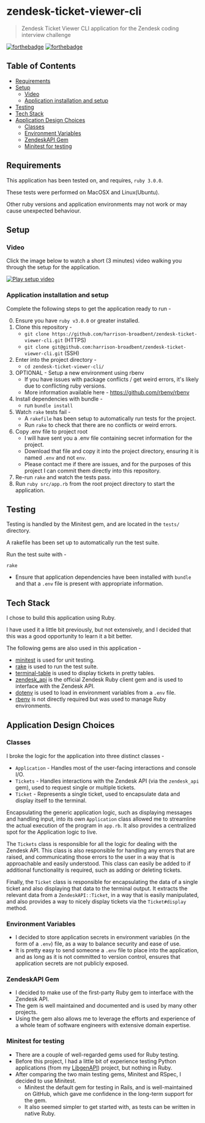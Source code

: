 # zendesk-ticket-viewer-cli

> Zendesk Ticket Viewer CLI application for the Zendesk coding interview challenge

[![forthebadge](https://forthebadge.com/images/badges/built-with-love.svg)](https://forthebadge.com)
[![forthebadge](https://forthebadge.com/images/badges/made-with-ruby.svg)](https://forthebadge.com)

## Table of Contents

- [Requirements](#requirements)
- [Setup](#setup)
  - [Video](#video)
  - [Application installation and setup](#application-installation-and-setup)
- [Testing](#testing)
- [Tech Stack](#tech-stack)
- [Application Design Choices](#application-design-choices)
  - [Classes](#classes)
  - [Environment Variables](#environment-variables)
  - [ZendeskAPI Gem](#zendeskapi-gem)
  - [Minitest for testing](#minitest-for-testing)

## Requirements

This application has been tested on, and requires, `ruby 3.0.0`.

These tests were performed on MacOSX and Linux(Ubuntu).

Other ruby versions and application environments may not work or may cause unexpected behaviour.

## Setup

### Video

Click the image below to watch a short (3 minutes) video walking you through the setup for the application.

[](https://user-images.githubusercontent.com/5293153/118398207-f1083d80-b69a-11eb-8d5f-2913b666dc5d.mp4)
[![Play setup video](https://user-images.githubusercontent.com/5293153/118398228-041b0d80-b69b-11eb-831f-abe03f6ad6d6.jpg)](https://user-images.githubusercontent.com/5293153/118398207-f1083d80-b69a-11eb-8d5f-2913b666dc5d.mp4 "Zendesk CLI Application Walkthrough")




### Application installation and setup

Complete the following steps to get the application ready to run -

0. Ensure you have `ruby v3.0.0` or greater installed.
1. Clone this repository -
   - `git clone https://github.com/harrison-broadbent/zendesk-ticket-viewer-cli.git` (HTTPS)
   - `git clone git@github.com:harrison-broadbent/zendesk-ticket-viewer-cli.git` (SSH)
2. Enter into the project directory -
   - `cd zendesk-ticket-viewer-cli/`
3. OPTIONAL - Setup a new environment using rbenv
   - If you have issues with package conflicts / get weird errors, it's likely due to conflicting ruby versions.
   - More information available here - https://github.com/rbenv/rbenv
4. Install dependencies with bundle -
   - run `bundle install`
5. Watch `rake` tests fail -
   - A `rakefile` has been setup to automatically run tests for the project.
   - Run `rake` to check that there are no conflicts or weird errors.
6. Copy .env file to project root
   - I will have sent you a .env file containing secret information for the project.
   - Download that file and copy it into the project directory, ensuring it is named `.env` and not `env`.
   - Please contact me if there are issues, and for the purposes of this project I can commit them directly into this repository.
7. Re-run `rake` and watch the tests pass.
8. Run `ruby src/app.rb` from the root project directory to start the application.

## Testing

Testing is handled by the Minitest gem, and are located in the `tests/` directory.

A rakefile has been set up to automatically run the test suite.

Run the test suite with -

```
rake
```

- Ensure that application dependencies have been installed with `bundle` and that a `.env` file is present with appropriate information.

## Tech Stack

I chose to build this application using Ruby.

I have used it a little bit previously, but not extensively, and I decided that this was a good opportunity to learn it a bit better.

The following gems are also used in this application -

- [minitest](https://github.com/seattlerb/minitest) is used for unit testing.
- [rake](https://github.com/ruby/rake) is used to run the test suite.
- [terminal-table](https://github.com/tj/terminal-table) is used to display tickets in pretty tables.
- [zendesk_api](https://github.com/zendesk/zendesk_api_client_rb) is the official Zendesk Ruby client gem and is used to interface with the Zendesk API.
- [dotenv](https://github.com/bkeepers/dotenv) is used to load in environment variables from a `.env` file.
- [rbenv](https://github.com/rbenv/rbenv) is not directly required but was used to manage Ruby environments.

## Application Design Choices

### Classes

I broke the logic for the application into three distinct classes -

- `Application` - Handles most of the user-facing interactions and console I/O.
- `Tickets` - Handles interactions with the Zendesk API (via the `zendesk_api` gem), used to request single or multiple tickets.
- `Ticket` - Represents a single ticket, used to encapsulate data and display itself to the terminal.

Encapsulating the generic application logic, such as displaying messages and handling input, into its own `Application` class allowed me to streamline the actual execution of the program in `app.rb`. It also provides a centralized spot for the Application logic to live.

The `Tickets` class is responsible for all the logic for dealing with the Zendesk API. This class is also responsible for handling any errors that are raised, and communicating those errors to the user in a way that is approachable and easily understood. This class can easily be added to if additional functionality is required, such as adding or deleting tickets.

Finally, the `Ticket` class is responsible for encapsulating the data of a single ticket and also displaying that data to the terminal output. It extracts the relevant data from a `ZendeskAPI::Ticket`, in a way that is easily manipulated, and also provides a way to nicely display tickets via the `Ticket#display` method.

### Environment Variables

- I decided to store application secrets in environment variables (in the form of a `.env`) file, as a way to balance security and ease of use.
- It is pretty easy to send someone a `.env` file to place into the application, and as long as it is not committed to version control, ensures that application secrets are not publicly exposed.

### ZendeskAPI Gem

- I decided to make use of the first-party Ruby gem to interface with the Zendesk API.
- The gem is well maintained and documented and is used by many other projects.
- Using the gem also allows me to leverage the efforts and experience of a whole team of software engineers with extensive domain expertise.

### Minitest for testing

- There are a couple of well-regarded gems used for Ruby testing.
- Before this project, I had a little bit of experience testing Python applications (from my [LibgenAPI](https://github.com/harrison-broadbent/libgen-api)) project, but nothing in Ruby.
- After comparing the two main testing gems, Minitest and RSpec, I decided to use Minitest.
  - Minitest the default gem for testing in Rails, and is well-maintained on GitHub, which gave me confidence in the long-term support for the gem.
  - It also seemed simpler to get started with, as tests can be written in native Ruby.
